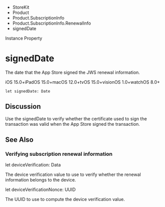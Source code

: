 

- StoreKit
- Product
- Product.SubscriptionInfo
- Product.SubscriptionInfo.RenewalInfo
-  signedDate 

Instance Property

# signedDate

The date that the App Store signed the JWS renewal information.

iOS 15.0+iPadOS 15.0+macOS 12.0+tvOS 15.0+visionOS 1.0+watchOS 8.0+

``` source
let signedDate: Date
```

## Discussion

Use the signedDate to verify whether the certificate used to sign the transaction was valid when the App Store signed the transaction.

## See Also

### Verifying subscription renewal information

let deviceVerification: Data

The device verification value to use to verify whether the renewal information belongs to the device.

let deviceVerificationNonce: UUID

The UUID to use to compute the device verification value.

